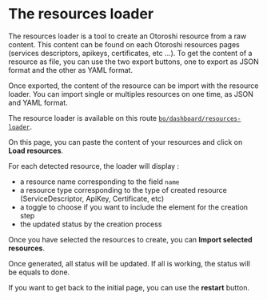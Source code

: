 # The resources loader

The resources loader is a tool to create an Otoroshi resource from a raw content. This content can be found on each Otoroshi resources pages (services descriptors, apikeys, certificates, etc ...). To get the content of a resource as file, you can use the two export buttons, one to export as JSON format and the other as YAML format.

Once exported, the content of the resource can be import with the resource loader. You can import single or multiples resources on one time, as JSON and YAML format.

The resource loader is available on this route [`bo/dashboard/resources-loader`](http://otoroshi.oto.tools:8080/bo/dashboard/resources-loader).

On this page, you can paste the content of your resources and click on **Load resources**.

For each detected resource, the loader will display :

* a resource name corresponding to the field `name` 
* a resource type corresponding to the type of created resource (ServiceDescriptor, ApiKey, Certificate, etc)
* a toggle to choose if you want to include the element for the creation step
* the updated status by the creation process

Once you have selected the resources to create, you can **Import selected resources**.

Once generated, all status will be updated. If all is working, the status will be equals to done.

If you want to get back to the initial page, you can use the **restart** button.